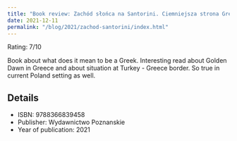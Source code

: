```yaml
---
title: "Book review: Zachód słońca na Santorini. Ciemniejsza strona Grecji by Dionisios Sturis"
date: 2021-12-11
permalink: "/blog/2021/zachod-santorini/index.html"
---
```


Rating: 7/10

Book about what does it mean to be a Greek. Interesting read about Golden Dawn in Greece and about situation at Turkey - Greece border. So true in current Poland setting as well.

## Details

- ISBN: 9788366839458
- Publisher: Wydawnictwo Poznanskie
- Year of publication: 2021
